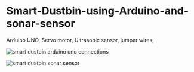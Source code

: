 # Smart-Dustbin-using-Arduino-and-sonar-sensor

Arduino UNO, 
Servo motor, 
Ultrasonic sensor, 
jumper wires, 

![smart dustbin arduino uno connections](https://user-images.githubusercontent.com/75447439/108835232-331e6780-75f5-11eb-998a-a9050cf4bcd7.jpg)

![smart dustbin sonar sensor](https://user-images.githubusercontent.com/75447439/108835246-39acdf00-75f5-11eb-9cb5-8f54a2800583.jpg)





